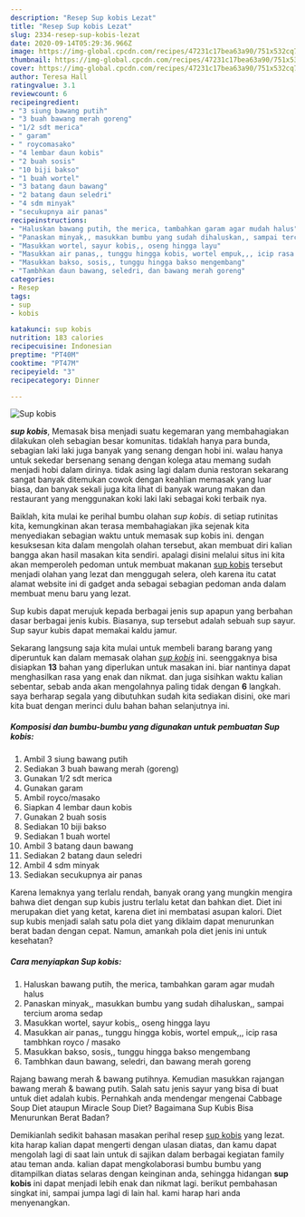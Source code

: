 ```yaml
---
description: "Resep Sup kobis Lezat"
title: "Resep Sup kobis Lezat"
slug: 2334-resep-sup-kobis-lezat
date: 2020-09-14T05:29:36.966Z
image: https://img-global.cpcdn.com/recipes/47231c17bea63a90/751x532cq70/sup-kobis-foto-resep-utama.jpg
thumbnail: https://img-global.cpcdn.com/recipes/47231c17bea63a90/751x532cq70/sup-kobis-foto-resep-utama.jpg
cover: https://img-global.cpcdn.com/recipes/47231c17bea63a90/751x532cq70/sup-kobis-foto-resep-utama.jpg
author: Teresa Hall
ratingvalue: 3.1
reviewcount: 6
recipeingredient:
- "3 siung bawang putih"
- "3 buah bawang merah goreng"
- "1/2 sdt merica"
- " garam"
- " roycomasako"
- "4 lembar daun kobis"
- "2 buah sosis"
- "10 biji bakso"
- "1 buah wortel"
- "3 batang daun bawang"
- "2 batang daun seledri"
- "4 sdm minyak"
- "secukupnya air panas"
recipeinstructions:
- "Haluskan bawang putih, the merica, tambahkan garam agar mudah halus"
- "Panaskan minyak,, masukkan bumbu yang sudah dihaluskan,, sampai tercium aroma sedap"
- "Masukkan wortel, sayur kobis,, oseng hingga layu"
- "Masukkan air panas,, tunggu hingga kobis, wortel empuk,,, icip rasa tambhkan royco / masako"
- "Masukkan bakso, sosis,, tunggu hingga bakso mengembang"
- "Tambhkan daun bawang, seledri, dan bawang merah goreng"
categories:
- Resep
tags:
- sup
- kobis

katakunci: sup kobis 
nutrition: 183 calories
recipecuisine: Indonesian
preptime: "PT40M"
cooktime: "PT47M"
recipeyield: "3"
recipecategory: Dinner

---
```



![Sup kobis](https://img-global.cpcdn.com/recipes/47231c17bea63a90/751x532cq70/sup-kobis-foto-resep-utama.jpg)

<b><i>sup kobis</i></b>, Memasak bisa menjadi suatu kegemaran yang membahagiakan dilakukan oleh sebagian besar komunitas. tidaklah hanya para bunda, sebagian laki laki juga banyak yang senang dengan hobi ini. walau hanya untuk sekedar bersenang senang dengan kolega atau memang sudah menjadi hobi dalam dirinya. tidak asing lagi dalam dunia restoran sekarang sangat banyak ditemukan cowok dengan keahlian memasak yang luar biasa, dan banyak sekali juga kita lihat di banyak warung makan dan restaurant yang menggunakan koki laki laki sebagai koki terbaik nya.

Baiklah, kita mulai ke perihal bumbu olahan <i>sup kobis</i>. di setiap rutinitas kita, kemungkinan akan terasa membahagiakan jika sejenak kita menyediakan sebagian waktu untuk memasak sup kobis ini. dengan kesuksesan kita dalam mengolah olahan tersebut, akan membuat diri kalian bangga akan hasil masakan kita sendiri. apalagi disini melalui situs ini kita akan memperoleh pedoman untuk membuat makanan <u>sup kobis</u> tersebut menjadi olahan yang lezat dan menggugah selera, oleh karena itu catat alamat website ini di gadget anda sebagai sebagian pedoman anda dalam membuat menu baru yang lezat.

Sup kubis dapat merujuk kepada berbagai jenis sup apapun yang berbahan dasar berbagai jenis kubis. Biasanya, sup tersebut adalah sebuah sup sayur. Sup sayur kubis dapat memakai kaldu jamur.


Sekarang langsung saja kita mulai untuk membeli barang barang yang diperuntuk kan dalam memasak olahan <u><i>sup kobis</i></u> ini. seenggaknya bisa disiapkan <b>13</b> bahan yang diperlukan untuk masakan ini. biar nantinya dapat menghasilkan rasa yang enak dan nikmat. dan juga sisihkan waktu kalian sebentar, sebab anda akan mengolahnya paling tidak dengan <b>6</b> langkah. saya berharap segala yang dibutuhkan sudah kita sediakan disini, oke mari kita buat dengan merinci dulu bahan bahan selanjutnya ini.

<!--inarticleads1-->

##### Komposisi dan bumbu-bumbu yang digunakan untuk pembuatan Sup kobis:

1. Ambil 3 siung bawang putih
1. Sediakan 3 buah bawang merah (goreng)
1. Gunakan 1/2 sdt merica
1. Gunakan  garam
1. Ambil  royco/masako
1. Siapkan 4 lembar daun kobis
1. Gunakan 2 buah sosis
1. Sediakan 10 biji bakso
1. Sediakan 1 buah wortel
1. Ambil 3 batang daun bawang
1. Sediakan 2 batang daun seledri
1. Ambil 4 sdm minyak
1. Sediakan secukupnya air panas


Karena lemaknya yang terlalu rendah, banyak orang yang mungkin mengira bahwa diet dengan sup kubis justru terlalu ketat dan bahkan diet. Diet ini merupakan diet yang ketat, karena diet ini membatasi asupan kalori. Diet sup kubis menjadi salah satu pola diet yang diklaim dapat menurunkan berat badan dengan cepat. Namun, amankah pola diet jenis ini untuk kesehatan? 

<!--inarticleads2-->

##### Cara menyiapkan Sup kobis:

1. Haluskan bawang putih, the merica, tambahkan garam agar mudah halus
1. Panaskan minyak,, masukkan bumbu yang sudah dihaluskan,, sampai tercium aroma sedap
1. Masukkan wortel, sayur kobis,, oseng hingga layu
1. Masukkan air panas,, tunggu hingga kobis, wortel empuk,,, icip rasa tambhkan royco / masako
1. Masukkan bakso, sosis,, tunggu hingga bakso mengembang
1. Tambhkan daun bawang, seledri, dan bawang merah goreng


Rajang bawang merah &amp; bawang putihnya. Kemudian masukkan rajangan bawang merah &amp; bawang putih. Salah satu jenis sayur yang bisa di buat untuk diet adalah kubis. Pernahkah anda mendengar mengenai Cabbage Soup Diet ataupun Miracle Soup Diet? Bagaimana Sup Kubis Bisa Menurunkan Berat Badan? 

Demikianlah sedikit bahasan masakan perihal resep <u>sup kobis</u> yang lezat. kita harap kalian dapat mengerti dengan ulasan diatas, dan kamu dapat mengolah lagi di saat lain untuk di sajikan dalam berbagai kegiatan family atau teman anda. kalian dapat mengkolaborasi bumbu bumbu yang ditampilkan diatas selaras dengan keinginan anda, sehingga hidangan <b>sup kobis</b> ini dapat menjadi lebih enak dan nikmat lagi. berikut pembahasan singkat ini, sampai jumpa lagi di lain hal. kami harap hari anda menyenangkan.
